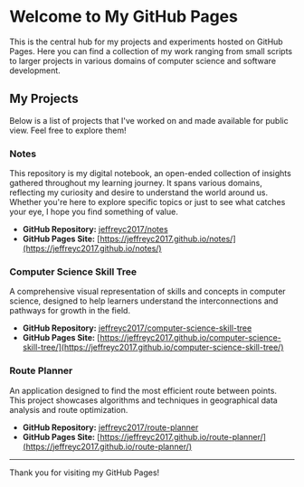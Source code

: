 # Welcome to My GitHub Pages

This is the central hub for my projects and experiments hosted on GitHub Pages. Here you can find a collection of my work ranging from small scripts to larger projects in various domains of computer science and software development.

## My Projects

Below is a list of projects that I've worked on and made available for public view. Feel free to explore them!

### Notes

This repository is my digital notebook, an open-ended collection of insights gathered throughout my learning journey. It spans various domains, reflecting my curiosity and desire to understand the world around us. Whether you're here to explore specific topics or just to see what catches your eye, I hope you find something of value.

- **GitHub Repository:** [jeffreyc2017/notes](https://github.com/jeffreyc2017/notes)
- **GitHub Pages Site:** [https://jeffreyc2017.github.io/notes/](https://jeffreyc2017.github.io/notes/)

### Computer Science Skill Tree

A comprehensive visual representation of skills and concepts in computer science, designed to help learners understand the interconnections and pathways for growth in the field.

- **GitHub Repository:** [jeffreyc2017/computer-science-skill-tree](https://github.com/jeffreyc2017/computer-science-skill-tree)
- **GitHub Pages Site:** [https://jeffreyc2017.github.io/computer-science-skill-tree/](https://jeffreyc2017.github.io/computer-science-skill-tree/)

### Route Planner

An application designed to find the most efficient route between points. This project showcases algorithms and techniques in geographical data analysis and route optimization.

- **GitHub Repository:** [jeffreyc2017/route-planner](https://github.com/jeffreyc2017/route-planner)
- **GitHub Pages Site:** [https://jeffreyc2017.github.io/route-planner/](https://jeffreyc2017.github.io/route-planner/)

---

Thank you for visiting my GitHub Pages!